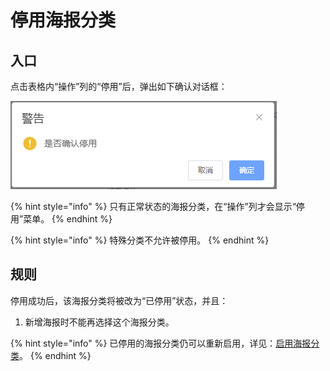 # 停用海报分类

## 入口

点击表格内“操作”列的“停用”后，弹出如下确认对话框：

![停用确认对话框](<../../../../.gitbook/assets/image (13).png>)

{% hint style="info" %}
只有正常状态的海报分类，在“操作”列才会显示“停用”菜单。
{% endhint %}

{% hint style="info" %}
特殊分类不允许被停用。
{% endhint %}

## 规则

停用成功后，该海报分类将被改为“已停用”状态，并且：

1. 新增海报时不能再选择这个海报分类。

{% hint style="info" %}
已停用的海报分类仍可以重新启用，详见：[启用海报分类](enable.md)。
{% endhint %}

